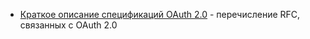 - [Краткое описание спецификаций OAuth 2.0](https://habr.com/ru/articles/899874/) - перечисление RFC, связанных с OAuth 2.0